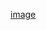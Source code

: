 [image](http://coshelper-test-1252386093.cossh.myqcloud.com/Untitled.ipynb?sign=ELxmOvRFfPLNp0ESrDcHQMmwnf9hPTEyNTIzODYwOTMmaz1BS0lEUmluZUdldmhNbHd0YjNzSTVnNEhINGUwOTJnNGo2ajYmZT0xNTMxNzEzMjg1JnQ9MTUzMTcxMjY4NSZyPTI2NzQ4Nzk2NTMmZj0vVW50aXRsZWQuaXB5bmImYj1jb3NoZWxwZXItdGVzdA==)
